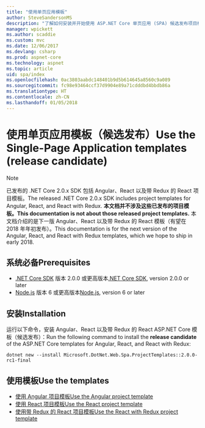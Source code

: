 ```yaml
---
title: "使用单页应用模板"
author: SteveSandersonMS
description: "了解如何安装并开始使用 ASP.NET Core 单页应用 (SPA) 候选发布项目模板。"
manager: wpickett
ms.author: scaddie
ms.custom: mvc
ms.date: 12/06/2017
ms.devlang: csharp
ms.prod: aspnet-core
ms.technology: aspnet
ms.topic: article
uid: spa/index
ms.openlocfilehash: 0ac3803aabdc148401b9d5b614645a8560c9a089
ms.sourcegitcommit: fc98e93464ccf37d9904e89a71cdddbd4bbdb86a
ms.translationtype: HT
ms.contentlocale: zh-CN
ms.lasthandoff: 01/05/2018
---
```

# <a name="use-the-single-page-application-templates-release-candidate"></a><span data-ttu-id="ebc60-103">使用单页应用模板（候选发布）</span><span class="sxs-lookup"><span data-stu-id="ebc60-103">Use the Single-Page Application templates (release candidate)</span></span>

> [!NOTE]
> <span data-ttu-id="ebc60-104">已发布的 .NET Core 2.0.x SDK 包括 Angular、React 以及带 Redux 的 React 项目模板。</span><span class="sxs-lookup"><span data-stu-id="ebc60-104">The released .NET Core 2.0.x SDK includes project templates for Angular, React, and React with Redux.</span></span> <span data-ttu-id="ebc60-105">**本文档并不涉及这些已发布的项目模板。**</span><span class="sxs-lookup"><span data-stu-id="ebc60-105">**This documentation is not about those released project templates.**</span></span> <span data-ttu-id="ebc60-106">本文档介绍的是下一版 Angular、React 以及带 Redux 的 React 模板（有望在 2018 年年初发布）。</span><span class="sxs-lookup"><span data-stu-id="ebc60-106">This documentation is for the next version of the Angular, React, and React with Redux templates, which we hope to ship in early 2018.</span></span>

## <a name="prerequisites"></a><span data-ttu-id="ebc60-107">系统必备</span><span class="sxs-lookup"><span data-stu-id="ebc60-107">Prerequisites</span></span>

* <span data-ttu-id="ebc60-108">[.NET Core SDK](https://www.microsoft.com/net/download) 版本 2.0.0 或更高版本</span><span class="sxs-lookup"><span data-stu-id="ebc60-108">[.NET Core SDK](https://www.microsoft.com/net/download), version 2.0.0 or later</span></span>
* <span data-ttu-id="ebc60-109">[Node.js](https://nodejs.org) 版本 6 或更高版本</span><span class="sxs-lookup"><span data-stu-id="ebc60-109">[Node.js](https://nodejs.org), version 6 or later</span></span>

## <a name="installation"></a><span data-ttu-id="ebc60-110">安装</span><span class="sxs-lookup"><span data-stu-id="ebc60-110">Installation</span></span>

<span data-ttu-id="ebc60-111">运行以下命令，安装 Angular、React 以及带 Redux 的 React ASP.NET Core 模板（候选发布）：</span><span class="sxs-lookup"><span data-stu-id="ebc60-111">Run the following command to install the **release candidate** of the ASP.NET Core templates for Angular, React, and React with Redux:</span></span>

```console
dotnet new --install Microsoft.DotNet.Web.Spa.ProjectTemplates::2.0.0-rc1-final
```

## <a name="use-the-templates"></a><span data-ttu-id="ebc60-112">使用模板</span><span class="sxs-lookup"><span data-stu-id="ebc60-112">Use the templates</span></span>

- [<span data-ttu-id="ebc60-113">使用 Angular 项目模板</span><span class="sxs-lookup"><span data-stu-id="ebc60-113">Use the Angular project template</span></span>](xref:spa/angular)
- [<span data-ttu-id="ebc60-114">使用 React 项目模板</span><span class="sxs-lookup"><span data-stu-id="ebc60-114">Use the React project template</span></span>](xref:spa/react)
- [<span data-ttu-id="ebc60-115">使用带 Redux 的 React 项目模板</span><span class="sxs-lookup"><span data-stu-id="ebc60-115">Use the React with Redux project template</span></span>](xref:spa/react-with-redux)
